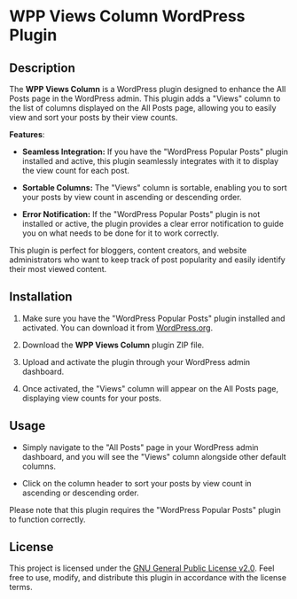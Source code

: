 # WPP Views Column WordPress Plugin

## Description

The **WPP Views Column** is a WordPress plugin designed to enhance the All Posts page in the WordPress admin. This plugin adds a "Views" column to the list of columns displayed on the All Posts page, allowing you to easily view and sort your posts by their view counts.

**Features**:

- **Seamless Integration:** If you have the "WordPress Popular Posts" plugin installed and active, this plugin seamlessly integrates with it to display the view count for each post.

- **Sortable Columns:** The "Views" column is sortable, enabling you to sort your posts by view count in ascending or descending order.

- **Error Notification:** If the "WordPress Popular Posts" plugin is not installed or active, the plugin provides a clear error notification to guide you on what needs to be done for it to work correctly.

This plugin is perfect for bloggers, content creators, and website administrators who want to keep track of post popularity and easily identify their most viewed content.

## Installation

1. Make sure you have the "WordPress Popular Posts" plugin installed and activated. You can download it from [WordPress.org](https://wordpress.org/plugins/wordpress-popular-posts/).

2. Download the **WPP Views Column** plugin ZIP file.

3. Upload and activate the plugin through your WordPress admin dashboard.

4. Once activated, the "Views" column will appear on the All Posts page, displaying view counts for your posts.

## Usage

- Simply navigate to the "All Posts" page in your WordPress admin dashboard, and you will see the "Views" column alongside other default columns.

- Click on the column header to sort your posts by view count in ascending or descending order.

Please note that this plugin requires the "WordPress Popular Posts" plugin to function correctly.

## License

This project is licensed under the [GNU General Public License v2.0](LICENSE). Feel free to use, modify, and distribute this plugin in accordance with the license terms.
